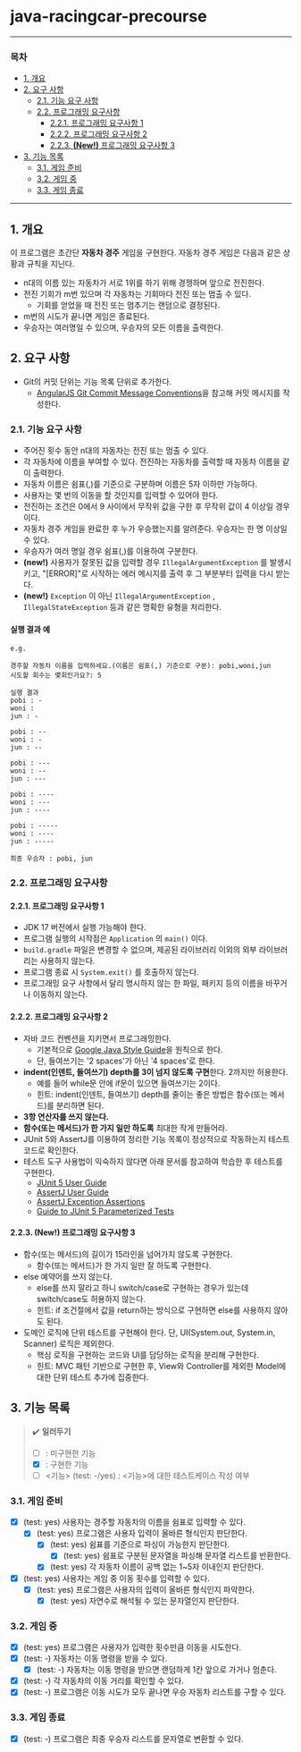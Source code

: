 # java-racingcar-precourse

---

<!-- omit-from-toc -->
### 목차

<!-- TOC start (generated with https://github.com/derlin/bitdowntoc) -->

- [1. 개요](#1-개요)
- [2. 요구 사항](#2-요구-사항)
    * [2.1. 기능 요구 사항](#21-기능-요구-사항)
    * [2.2. 프로그래밍 요구사항](#22-프로그래밍-요구사항)
        + [2.2.1. 프로그래밍 요구사항 1](#221-프로그래밍-요구사항-1)
        + [2.2.2. 프로그래밍 요구사항 2](#222-프로그래밍-요구사항-2)
        + [2.2.3. **(New!)** 프로그래밍 요구사항 3](#223-new-프로그래밍-요구사항-3)
- [3. 기능 목록](#3-기능-목록)
    * [3.1. 게임 준비](#31-게임-준비)
    * [3.2. 게임 중](#32-게임-중)
    * [3.3. 게임 종료](#33-게임-종료)

<!-- TOC end -->

---

## 1. 개요

이 프로그램은 초간단 **자동차 경주** 게임을 구현한다. 자동차 경주 게임은 다음과 같은 상황과 규칙을 지닌다.

- n대의 이름 있는 자동차가 서로 1위를 하기 위해 경쟁하며 앞으로 전진한다.
- 전진 기회가 m번 있으며 각 자동차는 기회마다 전진 또는 멈출 수 있다.
  - 기회를 얻었을 때 전진 또는 멈추기는 랜덤으로 결정된다.
- m번의 시도가 끝나면 게임은 종료된다.
- 우승자는 여러명일 수 있으며, 우승자의 모든 이름을 출력한다.

## 2. 요구 사항

- Git의 커밋 단위는 기능 목록 단위로 추가한다.
    - [AngularJS Git Commit Message Conventions](https://gist.github.com/stephenparish/9941e89d80e2bc58a153)을 참고해 커밋 메시지를 작성한다.

### 2.1. 기능 요구 사항

- 주어진 횟수 동안 n대의 자동차는 전진 또는 멈출 수 있다.
- 각 자동차에 이름을 부여할 수 있다. 전진하는 자동차를 출력할 때 자동차 이름을 같이 출력한다.
- 자동차 이름은 쉼표(,)를 기준으로 구분하며 이름은 5자 이하만 가능하다.
- 사용자는 몇 번의 이동을 할 것인지를 입력할 수 있어야 한다.
- 전진하는 조건은 0에서 9 사이에서 무작위 값을 구한 후 무작위 값이 4 이상일 경우이다.
- 자동차 경주 게임을 완료한 후 누가 우승했는지를 알려준다. 우승자는 한 명 이상일 수 있다.
- 우승자가 여러 명일 경우 쉼표(,)를 이용하여 구분한다.
- **(new!)** 사용자가 잘못된 값을 입력할 경우 `IllegalArgumentException` 를 발생시키고, "[ERROR]"로 시작하는 에러 메시지를 출력 후 그 부분부터 입력을 다시 받는다.
- **(new!)** `Exception` 이 아닌 `IllegalArgumentException` , `IllegalStateException` 등과 같은 명확한 유형을 처리한다.

<!-- omit from toc -->
#### 실행 결과 예

```
e.g.

경주할 자동차 이름을 입력하세요.(이름은 쉼표(,) 기준으로 구분): pobi,woni,jun
시도할 회수는 몇회인가요?: 5

실행 결과
pobi : -
woni :
jun : -

pobi : --
woni : -
jun : --

pobi : ---
woni : --
jun : ---

pobi : ----
woni : ---
jun : ----

pobi : -----
woni : ----
jun : -----

최종 우승자 : pobi, jun
```

### 2.2. 프로그래밍 요구사항

#### 2.2.1. 프로그래밍 요구사항 1

- JDK 17 버전에서 실행 가능해야 한다.
- 프로그램 실행의 시작점은 `Application` 의 `main()` 이다.
- `build.gradle` 파일은 변경할 수 없으며, 제공된 라이브러리 이외의 외부 라이브러리는 사용하지 않는다.
- 프로그램 종료 시 `System.exit()` 를 호출하지 않는다.
- 프로그래밍 요구 사항에서 달리 명시하지 않는 한 파일, 패키지 등의 이름을 바꾸거나 이동하지 않는다.

#### 2.2.2. 프로그래밍 요구사항 2

- 자바 코드 컨벤션을 지키면서 프로그래밍한다.
    - 기본적으로 [Google Java Style Guide](https://google.github.io/styleguide/javaguide.html)을 원칙으로 한다.
    - 단, 들여쓰기는 '2 spaces'가 아닌 '4 spaces'로 한다.
- **indent(인덴트, 들여쓰기) depth를 3이 넘지 않도록 구현**한다. 2까지만 허용한다.
    - 예를 들어 while문 안에 if문이 있으면 들여쓰기는 2이다.
    - 힌트: indent(인덴트, 들여쓰기) depth를 줄이는 좋은 방법은 함수(또는 메서드)를 분리하면 된다.
- **3항 연산자를 쓰지 않는다.**
- **함수(또는 메서드)가 한 가지 일만 하도록** 최대한 작게 만들어라.
- JUnit 5와 AssertJ를 이용하여 정리한 기능 목록이 정상적으로 작동하는지 테스트 코드로 확인한다.
- 테스트 도구 사용법이 익숙하지 않다면 아래 문서를 참고하여 학습한 후 테스트를 구현한다.
    - [JUnit 5 User Guide](https://junit.org/junit5/docs/current/user-guide/)
    - [AssertJ User Guide](https://assertj.github.io/doc/)
    - [AssertJ Exception Assertions](https://www.baeldung.com/assertj-exception-assertion)
    - [Guide to JUnit 5 Parameterized Tests](https://www.baeldung.com/parameterized-tests-junit-5)

####  2.2.3. **(New!)** 프로그래밍 요구사항 3

- 함수(또는 메서드)의 길이가 15라인을 넘어가지 않도록 구현한다.
  - 함수(또는 메서드)가 한 가지 일만 잘 하도록 구현한다.
- else 예약어를 쓰지 않는다.
  - else를 쓰지 말라고 하니 switch/case로 구현하는 경우가 있는데 switch/case도 허용하지 않는다.
  - 힌트: if 조건절에서 값을 return하는 방식으로 구현하면 else를 사용하지 않아도 된다.
- 도메인 로직에 단위 테스트를 구현해야 한다. 단, UI(System.out, System.in, Scanner) 로직은 제외한다.
  - 핵심 로직을 구현하는 코드와 UI를 담당하는 로직을 분리해 구현한다.
  - 힌트: MVC 패턴 기반으로 구현한 후, View와 Controller를 제외한 Model에 대한 단위 테스트 추가에 집중한다.



## 3. 기능 목록

> ✔️ **일러두기**
> - [ ] : 미구현한 기능
> - [x] : 구현한 기능
> - [ ] <기능> (test: -/yes) : <기능>에 대한 테스트케이스 작성 여부

### 3.1. 게임 준비

- [x] (test: yes) 사용자는 경주할 자동차의 이름을 쉼표로 입력할 수 있다.
  - [x] (test: yes) 프로그램은 사용자 입력이 올바른 형식인지 판단한다.
    - [x] (test: yes) 쉼표를 기준으로 파싱이 가능한지 판단한다.
      - [x] (test: yes) 쉼표로 구분된 문자열을 파싱해 문자열 리스트를 반환한다.
    - [x] (test: yes) 각 자동차 이름이 공백 없는 1~5자 이내인지 판단한다.
- [x] (test: yes) 사용자는 게임 중 이동 횟수를 입력할 수 있다.
  - [x] (test: yes) 프로그램은 사용자의 입력이 올바른 형식인지 파악한다.
    - [x] (test: yes) 자연수로 해석될 수 있는 문자열인지 판단한다.

### 3.2. 게임 중

- [x] (test: yes) 프로그램은 사용자가 입력한 횟수만큼 이동을 시도한다.
- [x] (test: -) 자동차는 이동 명령을 받을 수 있다.
  - [x] (test: -) 자동차는 이동 명령을 받으면 랜덤하게 1칸 앞으로 가거나 멈춘다.
- [x] (test: -) 각 자동차의 이동 거리를 확인할 수 있다.
- [x] (test: -) 프로그램은 이동 시도가 모두 끝나면 우승 자동차 리스트를 구할 수 있다.

### 3.3. 게임 종료

- [x] (test: -) 프로그램은 최종 우승자 리스트를 문자열로 변환할 수 있다.
